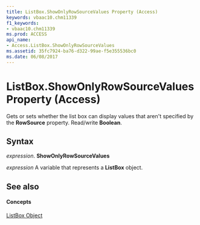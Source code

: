 ```yaml
---
title: ListBox.ShowOnlyRowSourceValues Property (Access)
keywords: vbaac10.chm11339
f1_keywords:
- vbaac10.chm11339
ms.prod: ACCESS
api_name:
- Access.ListBox.ShowOnlyRowSourceValues
ms.assetid: 35fc7924-ba76-d322-99ae-f5e355536bc0
ms.date: 06/08/2017
---
```



# ListBox.ShowOnlyRowSourceValues Property (Access)

Gets or sets whether the list box can display values that aren't specified by the  **RowSource** property. Read/write **Boolean**.


## Syntax

 _expression_. **ShowOnlyRowSourceValues**

 _expression_ A variable that represents a **ListBox** object.


## See also


#### Concepts


[ListBox Object](listbox-object-access.md)

